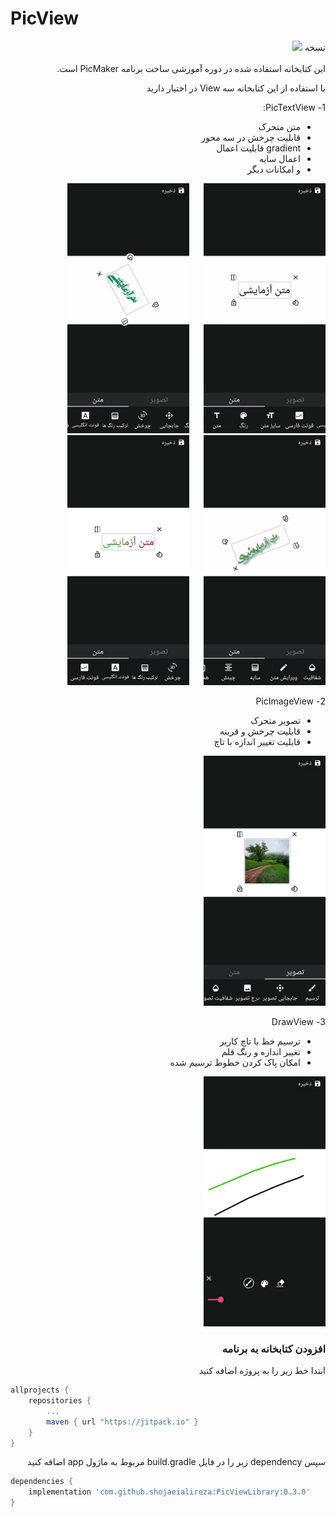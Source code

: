 PicView
=====
<div dir="rtl">
    نسخه <a href="https://jitpack.io/#shojaeialireza/PicViewLibrary"><img src="https://jitpack.io/v/shojaeialireza/PicViewLibrary.svg"/></a>
    <br><br>
این کتابخانه استفاده شده در دوره آموزشی ساخت برنامه PicMaker است.

با استفاده از این کتابخانه سه View در اختیار دارید

1- PicTextView:

- متن متحرک
- قابلیت چرخش در سه محور
- gradient قابلیت اعمال
- اعمال سایه
- و امکانات دیگر



<img src='https://github.com/shojaeialireza/PicViewLibrary/blob/master/screenshots/1.jpg' height='400'/> &nbsp;&nbsp;&nbsp;&nbsp; <img src='https://github.com/shojaeialireza/PicViewLibrary/blob/master/screenshots/2.jpg' height='400'/> &nbsp;&nbsp;&nbsp;&nbsp; <img src='https://github.com/shojaeialireza/PicViewLibrary/blob/master/screenshots/3.jpg' height='400'/> &nbsp;&nbsp;&nbsp;&nbsp; <img src='https://github.com/shojaeialireza/PicViewLibrary/blob/master/screenshots/4.jpg' height='400'/>

2- PicImageView

- تصویر متحرک
- قابلیت چرخش و قرینه
- قابلیت تغییر اندازه با تاچ

<img src='https://github.com/shojaeialireza/PicViewLibrary/blob/master/screenshots/5.jpg' height='400'/>

3- DrawView

- ترسیم خط با تاچ کاربر
- تغییر اندازه و رنگ قلم
- امکان پاک کردن خطوط ترسیم شده

<img src='https://github.com/shojaeialireza/PicViewLibrary/blob/master/screenshots/6.jpg' height='400'/>

### افزودن کتابخانه به برنامه

ابتدا خط زیر را به پروژه اضافه کنید

<div dir="ltr">


```gradle
allprojects {
    repositories {
        ...
        maven { url "https://jitpack.io" }
    }
}
```
</div>


سپس dependency زیر را در فایل build.gradle مربوط به ماژول app اضافه کنید


<div dir="ltr">


```gradle
dependencies {
    implementation 'com.github.shojaeialireza:PicViewLibrary:0.3.0'
}
```
</div>
</div>
